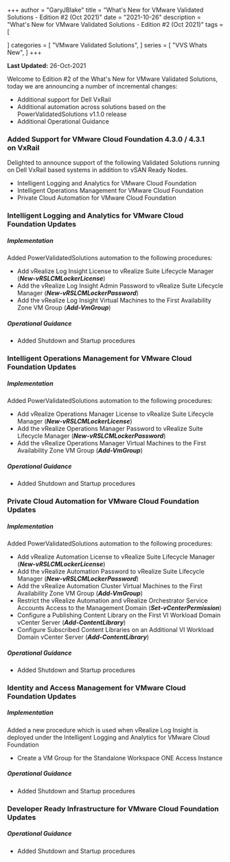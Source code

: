 +++
author = "GaryJBlake"
title = "What's New for VMware Validated Solutions - Edition #2 (Oct 2021)"
date = "2021-10-26"
description = "What's New for VMware Validated Solutions - Edition #2 (Oct 2021)"
tags = [

]
categories = [
    "VMware Validated Solutions",
]
series = [
    "VVS Whats New",
]
+++

**Last Updated:** 26-Oct-2021

Welcome to Edition #2 of the What's New for VMware Validated Solutions, today we are announcing a number of incremental changes:

* Additional support for Dell VxRail
* Additional automation across solutions based on the PowerValidatedSolutions v1.1.0 release
* Additional Operational Guidance

### Added Support for VMware Cloud Foundation 4.3.0 / 4.3.1 on VxRail
Delighted to announce support of the following Validated Solutions running on Dell VxRail based systems in addition to vSAN Ready Nodes.

* Intelligent Logging and Analytics for VMware Cloud Foundation
* Intelligent Operations Management for VMware Cloud Foundation
* Private Cloud Automation for VMware Cloud Foundation

### Intelligent Logging and Analytics for VMware Cloud Foundation Updates

##### Implementation
Added PowerValidatedSolutions automation to the following procedures:

* Add vRealize Log Insight License to vRealize Suite Lifecycle Manager (***New-vRSLCMLockerLicense***)
* Add the vRealize Log Insight Admin Password to vRealize Suite Lifecycle Manager (***New-vRSLCMLockerPassword***)
* Add the vRealize Log Insight Virtual Machines to the First Availability Zone VM Group (***Add-VmGroup***)

##### Operational Guidance
* Added Shutdown and Startup procedures

### Intelligent Operations Management for VMware Cloud Foundation Updates

##### Implementation
Added PowerValidatedSolutions automation to the following procedures:

* Add vRealize Operations Manager License to vRealize Suite Lifecycle Manager (***New-vRSLCMLockerLicense***)
* Add the vRealize Operations Manager Password to vRealize Suite Lifecycle Manager (***New-vRSLCMLockerPassword***)
* Add the vRealize Operations Manager Virtual Machines to the First Availability Zone VM Group (***Add-VmGroup***)

##### Operational Guidance
* Added Shutdown and Startup procedures

### Private Cloud Automation for VMware Cloud Foundation Updates

##### Implementation
Added PowerValidatedSolutions automation to the following procedures:

* Add vRealize Automation License to vRealize Suite Lifecycle Manager (***New-vRSLCMLockerLicense***)
* Add the vRealize Automation Password to vRealize Suite Lifecycle Manager (***New-vRSLCMLockerPassword***)
* Add the vRealize Automation Cluster Virtual Machines to the First Availability Zone VM Group (***Add-VmGroup***)
* Restrict the vRealize Automation and vRealize Orchestrator Service Accounts Access to the Management Domain (***Set-vCenterPermission***)
* Configure a Publishing Content Library on the First VI Workload Domain vCenter Server (***Add-ContentLibrary***)
* Configure Subscribed Content Libraries on an Additional VI Workload Domain vCenter Server (***Add-ContentLibrary***)

##### Operational Guidance
* Added Shutdown and Startup procedures

### Identity and Access Management for VMware Cloud Foundation Updates

##### Implementation
Added a new procedure which is used when vRealize Log Insight is deployed under the Intelligent Logging and Analytics for VMware Cloud Foundation

* Create a VM Group for the Standalone Workspace ONE Access Instance

##### Operational Guidance
* Added Shutdown and Startup procedures

### Developer Ready Infrastructure for VMware Cloud Foundation Updates
##### Operational Guidance
* Added Shutdown and Startup procedures